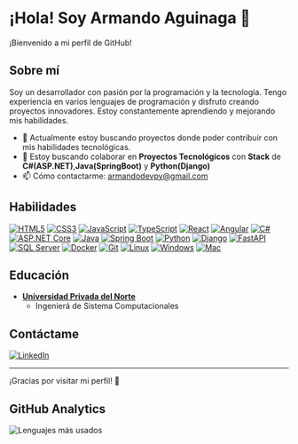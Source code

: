 # ¡Hola! Soy Armando Aguinaga 👋

¡Bienvenido a mi perfil de GitHub!

## Sobre mí
Soy un desarrollador con pasión por la programación y la tecnología. Tengo experiencia en varios lenguajes de programación y disfruto creando proyectos innovadores. Estoy constantemente aprendiendo y mejorando mis habilidades.

- 🌱 Actualmente estoy buscando proyectos donde poder contribuir con mis habilidades tecnológicas.
- 👯 Estoy buscando colaborar en **Proyectos Tecnológicos** con **Stack** de **C#(ASP.NET)**,**Java(SpringBoot)** y **Python(Django)**
- 📫 Cómo contactarme: [armandodevpy@gmail.com](mailto:armandodevpy@gmail.com)

## Habilidades
[![HTML5](https://img.shields.io/badge/HTML5-E34F26?style=for-the-badge&logo=html5&logoColor=white)]()
[![CSS3](https://img.shields.io/badge/CSS3-1572B6?style=for-the-badge&logo=css3&logoColor=white)]()
[![JavaScript](https://img.shields.io/badge/JavaScript-F7DF1E?style=for-the-badge&logo=javascript&logoColor=black)]()
[![TypeScript](https://img.shields.io/badge/TypeScript-007ACC?style=for-the-badge&logo=typescript&logoColor=white)]()
[![React](https://img.shields.io/badge/React-20232A?style=for-the-badge&logo=react&logoColor=61DAFB)]()
[![Angular](https://img.shields.io/badge/Angular-DD0031?style=for-the-badge&logo=angular&logoColor=white)]()
[![C#](https://img.shields.io/badge/C%23-239120?style=for-the-badge&logo=c-sharp&logoColor=white)]()
[![ASP.NET Core](https://img.shields.io/badge/ASP.NET_Core-512BD4?style=for-the-badge&logo=.net&logoColor=white)]()
[![Java](https://img.shields.io/badge/Java-007396?style=for-the-badge&logo=java&logoColor=white)]()
[![Spring Boot](https://img.shields.io/badge/Spring_Boot-6DB33F?style=for-the-badge&logo=spring-boot&logoColor=white)]()
[![Python](https://img.shields.io/badge/Python-3776AB?style=for-the-badge&logo=python&logoColor=white)]()
[![Django](https://img.shields.io/badge/Django-092E20?style=for-the-badge&logo=django&logoColor=white)]()
[![FastAPI](https://img.shields.io/badge/FastAPI-009688?style=for-the-badge&logo=fastapi&logoColor=white)]()
[![SQL Server](https://img.shields.io/badge/SQL_Server-CC2927?style=for-the-badge&logo=microsoft-sql-server&logoColor=white)]()
[![Docker](https://img.shields.io/badge/Docker-2496ED?style=for-the-badge&logo=docker&logoColor=white)]()
[![Git](https://img.shields.io/badge/Git-F05032?style=for-the-badge&logo=git&logoColor=white)]()
[![Linux](https://img.shields.io/badge/Linux-FCC624?style=for-the-badge&logo=linux&logoColor=black)]()
[![Windows](https://img.shields.io/badge/Windows-0078D6?style=for-the-badge&logo=windows&logoColor=white)]()
[![Mac](https://img.shields.io/badge/macOS-000000?style=for-the-badge&logo=apple&logoColor=white)]()


## Educación
- **[Universidad Privada del Norte](https://www.upn.edu)**
  - Ingenierá de Sistema Computacionales

## Contáctame
[![LinkedIn](https://img.shields.io/badge/LinkedIn-0077B5?style=for-the-badge&logo=linkedin&logoColor=white)](https://www.linkedin.com/in/armandoaguinagadev)

---

¡Gracias por visitar mi perfil! 🚀

## GitHub Analytics
![Lenguajes más usados](https://github-readme-stats.vercel.app/api/top-langs/?username=ArmandoDevPy&layout=compact&theme=radical)


